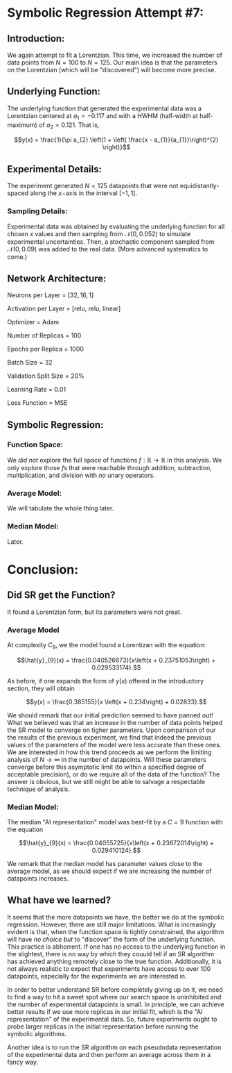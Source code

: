 # Symbolic Regression Attempt #7:

## Introduction:

We again attempt to fit a Lorentzian. This time, we increased the number of data points from $N = 100$ to $N = 125$. Our main idea is that the parameters on the Lorentzian (which will be "discovered") will become more precise.

## Underlying Function:

The underlying function that generated the experimental data was a Lorentzian centered at $a_{1} = -0.117$ and with a HWHM (half-width at half-maximum) of $a_{2} = 0.121$. That is,

$$y(x) = \frac{1}{\pi a_{2} \left(1 + \left( \frac{x - a_{1}}{a_{1}}\right)^{2} \right)}$$

## Experimental Details:

The experiment generated $N = 125$ datapoints that were not equidistantly-spaced along the $x-$axis in the interval $[-1, 1]$.

### Sampling Details:

Experimental data was obtained by evaluating the underlying function for all chosen $x$ values and then sampling from $\mathcal{N}(0, 0.052)$ to simulate experimental uncertainties. Then, a stochastic component sampled from $\mathcal{N}(0, 0.09)$ was added to the real data. (More advanced systematics to come.)

## Network Architecture:

Neurons per Layer = $[32, 16, 1]$

Activation per Layer = [relu, relu, linear]

Optimizer = Adam

Number of Replicas = $100$

Epochs per Replica = $1000$

Batch Size = $32$

Validation Split Size = $20$%

Learning Rate = $0.01$

Loss Function = MSE

## Symbolic Regression:

### Function Space:

We *did not* explore the full space of functions $f : \mathbb{R} \to \mathbb{R}$ in this analysis. We only explore those $f$s that were reachable through addition, subtraction, multiplication, and division with *no* unary operators.

### Average Model:

We will tabulate the whole thing later.

### Median Model:

Later.

# Conclusion:

## Did SR get the Function?

It found a Lorentzian form, but its parameters were not great.

### Average Model

At complexity $C_{9}$, we the model found a Lorentizan with the equation:

$$\hat{y}_{9}(x) = \frac{0.040526673}{x\left(x + 0.23751053\right) + 0.029533174}.$$

As before, if one expands the form of $y(x)$ offered in the introductory section, they will obtain

$$y(x) = \frac{0.385155}{x \left(x + 0.234\right) + 0.02833}.$$

We should remark that our initial prediction seemed to have panned out! What we believed was that an increase in the number of data points helped the SR model to converge on tigher parameters. Upon comparison of our the results of the previous experiment, we find that indeed the previous values of the parameters of the model were less accurate than these ones. We are interested in how this trend proceeds as we perform the limiting analysis of $N \to \infty$ in the number of datapoints. Will these parameters converge before this asymptotic limit (to within a specified degree of acceptable precision), or do we require all of the data of the function? The answer is obvious, but we still might be able to salvage a respectable technique of analysis.

### Median Model:

The median "AI representation" model was best-fit by a $C = 9$ function with the equation

$$\hat{y}_{9}(x) = \frac{0.04055725}{x\left(x + 0.23672014\right) + 0.029410124}.$$

We remark that the median model has parameter values close to the average model, as we should expect if we are increasing the number of datapoints increases.

## What have we learned?

It seems that the more datapoints we have, the better we do at the symbolic regression. However, there are still major limitations. What is increasingly evident is that, when the function space is tightly constrained, the algorithm will have *no choice but* to "discover" the form of the underlying function. This practice is abhorrent. If one has no access to the underlying function in the slightest, there is no way by which they couuld tell if an SR algorithm has achieved anything remotely close to the true function. Additionally, it is not always realistic to expect that experiments have access to over $100$ datapoints, especially for the experiments we are interested in.

In order to better understand SR before completely giving up on it, we need to find a way to hit a sweet spot where our search space is uninhibited and the number of experimental datapoints is small. In principle, we can achieve better results if we use more replicas in our initial fit, which is the "AI representation" of the experimental data. So, future experiments ought to probe larger replicas in the initial representation before running the symbolic algorithms.

Another idea is to run the SR algorithm on each pseudodata representation of the experimental data and then perform an average across them in a fancy way.